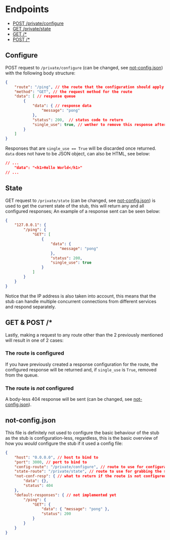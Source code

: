 
# Endpoints
- [POST /private/configure](#configure)
- [GET /private/state](#state)
- [GET /*](#get--post)
- [POST /*](#get--post)

## Configure
POST request to `/private/configure` (can be changed, see [not-config.json](#not-configjson)) with the following body structure:
```json
{
	"route": "/ping", // the route that the configuration should apply to
	"method": "GET", // the request method for the route
	"data": [ // response queue
		{
			"data": { // response data
				"message": "pong"
			},
			"status": 200,  // status code to return
			"single_use": true, // wether to remove this response after use
		}
	]
}
```
Responses that are `single_use == True` will be discarded once returned. `data` does not have to be JSON object, can also be HTML, see below:
```json
// ...
	"data": "<h1>Hello World</h1>"
// ...
```

## State
GET request to `/private/state` (can be changed, see [not-config.json](#not-configjson)) is used to get the current state of the stub, this will return any and all configured responses; An example of a response sent can be seen below:
```json
{
	"127.0.0.1": {
		"/ping": {
			"GET": [
				{
					"data": {
						"message": "pong"
					},
					"status": 200,
					"single_use": true
				}
			]
		}
	}
}
```
Notice that the IP address is also taken into account, this means that the stub can handle multiple concurrent connections from different services and respond separately.

## GET & POST /*
Lastly, making a request to any route other than the 2 previously mentioned will result in one of 2 cases:

### The route is configured
If you have previously created a response configuration for the route, the configured response will be returned and, if `single_use` is `True`, removed from the queue.

### The route is *not* configured
A body-less 404 response will be sent (can be changed, see [not-config.json](#not-configjson)).

## not-config.json
This file is definitely not used to configure the basic behaviour of the stub as the stub is configuration-less, regardless, this is the basic overview of how you *would* configure the stub if it used a config file:
```json
{
	"host": "0.0.0.0", // host to bind to
	"port": 3000, // port to bind to
	"config-route": "/private/configure", // route to use for configuration
	"state-route": "/private/state", // route to use for grabbing the state of the response configuration
	"not-conf-resp": { // what to return if the route is not configured
		"data": {},
		"status": 404
	},
	"default-responses": { // not implemented yet
		"/ping": {
			"GET": {
				"data": { "message": "pong" },
				"status": 200
			}
		}
	}
}
```
